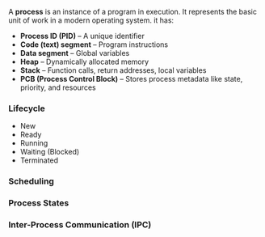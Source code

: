 A **process** is an instance of a program in execution. It represents the basic unit of work in a modern operating system.
it has:

- **Process ID (PID)** – A unique identifier
- **Code (text) segment** – Program instructions
- **Data segment** – Global variables
- **Heap** – Dynamically allocated memory
- **Stack** – Function calls, return addresses, local variables
- **PCB (Process Control Block)** – Stores process metadata like state, priority, and resources

### Lifecycle
- New
- Ready
- Running
- Waiting (Blocked)
- Terminated

### Scheduling

### Process States

### Inter-Process Communication (IPC)
